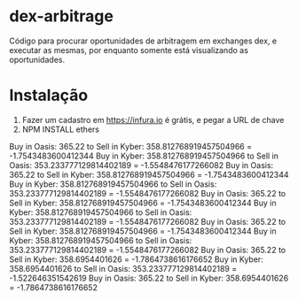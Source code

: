# dex-arbitrage
Código para procurar oportunidades de arbitragem em exchanges dex, e executar as mesmas, por enquanto somente está visualizando as oportunidades.


# Instalação

1. Fazer um cadastro em https://infura.io é grátis, e pegar a URL de chave
2. NPM INSTALL ethers


Buy in Oasis: 365.22 to Sell in Kyber: 358.812768919457504966 = -1.7543483600412344
Buy in Kyber: 358.812768919457504966 to Sell in Oasis: 353.233777129814402189 = -1.5548476177266082
Buy in Oasis: 365.22 to Sell in Kyber: 358.812768919457504966 = -1.7543483600412344
Buy in Kyber: 358.812768919457504966 to Sell in Oasis: 353.233777129814402189 = -1.5548476177266082
Buy in Oasis: 365.22 to Sell in Kyber: 358.812768919457504966 = -1.7543483600412344
Buy in Kyber: 358.812768919457504966 to Sell in Oasis: 353.233777129814402189 = -1.5548476177266082
Buy in Oasis: 365.22 to Sell in Kyber: 358.812768919457504966 = -1.7543483600412344
Buy in Kyber: 358.812768919457504966 to Sell in Oasis: 353.233777129814402189 = -1.5548476177266082
Buy in Oasis: 365.22 to Sell in Kyber: 358.6954401626 = -1.7864738616176652
Buy in Kyber: 358.6954401626 to Sell in Oasis: 353.233777129814402189 = -1.522646351542619
Buy in Oasis: 365.22 to Sell in Kyber: 358.6954401626 = -1.7864738616176652
